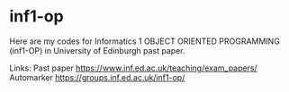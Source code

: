 # inf1-op

Here are my codes for Informatics 1 OBJECT ORIENTED PROGRAMMING (inf1-OP) in University of Edinburgh past paper.

Links:
Past paper https://www.inf.ed.ac.uk/teaching/exam_papers/
Automarker https://groups.inf.ed.ac.uk/inf1-op/
